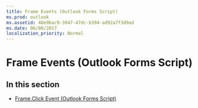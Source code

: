 ```yaml
---
title: Frame Events (Outlook Forms Script)
ms.prod: outlook
ms.assetid: 48e9bac9-3047-47dc-b394-ad92a7f3d9ad
ms.date: 06/08/2017
localization_priority: Normal
---
```



# Frame Events (Outlook Forms Script)

## In this section


-  [Frame.Click Event (Outlook Forms Script)](Outlook.frame.click.md)
    


